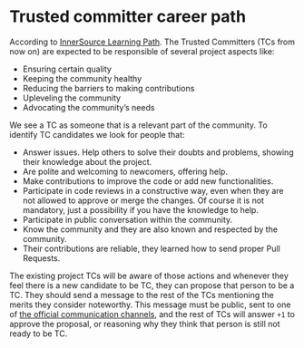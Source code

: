 # Trusted committer career path

According to [InnerSource Learning Path](https://innersourcecommons.org/learn/learning-path/trusted-committer/01/). The Trusted Committers (TCs from now on) are expected to be responsible of several project aspects like:
* Ensuring certain quality
* Keeping the community healthy
* Reducing the barriers to making contributions
* Upleveling the community
* Advocating the community’s needs

We see a TC as someone that is a relevant part of the community. To identify TC candidates we look for people that:
* Answer issues. Help others to solve their doubts and problems, showing their knowledge about the project.
* Are polite and welcoming to newcomers, offering help.
* Make contributions to improve the code or add new functionalities.
* Participate in code reviews in a constructive way, even when they are not allowed to approve or merge the changes. Of course it is not mandatory, just a possibility if you have the knowledge to help.
* Participate in public conversation within the community.
* Know the community and they are also known and respected by the community.
* Their contributions are reliable, they learned how to send proper Pull Requests.

The existing project TCs will be aware of those actions and whenever they feel there is a new candidate to be TC, they can propose that person to be a TC. They should send a message to the rest of the TCs mentioning the merits they consider noteworthy. This message must be public, sent to one of [the official communication channels](https://github.com/SantanderInnerSource/innersource-project-template/blob/main/doc/governance.md#collaboration-tools), and the rest of TCs will answer `+1` to approve the proposal, or reasoning why they think that person is still not ready to be TC.
